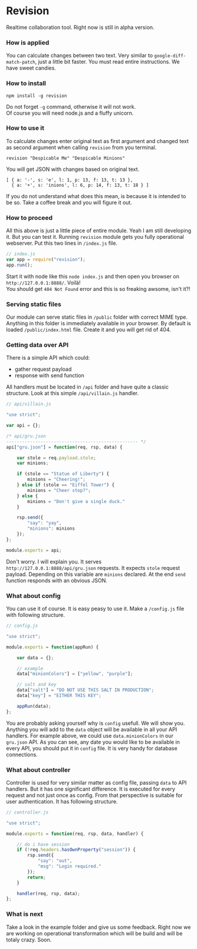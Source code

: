 Revision
========

Realtime collaboration tool. Right now is still in alpha version.

### How is applied
You can calculate changes between two text. Very similar to `google-diff-match-patch`, just a little bit faster. You must read entire  instructions. We have sweet candies.

### How to install
```
npm install -g revision
```
Do not forget `-g` command, otherwise it will not work.  
Of course you will need node.js and a fluffy unicorn.

### How to use it
To calculate changes enter original text as first argument and changed text as second argument when calling `revision` from you terminal.
```
revision "Despicable Me" "Despicable Minions"
```
You will get JSON with changes based on original text.
```
[ { a: '-', s: 'e', l: 1, p: 13, f: 13, t: 13 },
  { a: '+', s: 'inions', l: 6, p: 14, f: 13, t: 18 } ]
```
If you do not understand what does this mean, is because it is intended to be so. Take a coffee break and you will figure it out.

### How to proceed
All this above is just a little piece of entire module. Yeah I am still developing it. But you can test it. Running `revision` module gets you fully operational webserver. Put this two lines in `/index.js` file.

```js
// index.js
var app = require("revision");
app.run();
```
Start it with node like this `node index.js` and then open you browser on `http://127.0.0.1:8888/`. Voilà!  
You should get `404 Not Found` error and this is so freaking awsome, isn't it?!

### Serving static files

Our module can serve static files in `/public` folder with correct MIME type. Anything in this folder is immediately available in your browser. By default is loaded `/public/index.html` file. Create it and you will get rid of 404.

### Getting data over API

There is a simple API which could:
* gather request payload
* response with send function

All handlers must be located in `/api` folder and have quite a classic structure. Look at this simple `/api/villain.js` handler.

```js
// api/villain.js

"use strict";

var api = {};

/* api/gru.json
-------------------------------------------------- */
api["gru.json"] = function(req, rsp, data) {

    var stole = req.payload.stole;
    var minions;

    if (stole == "Statue of Liberty") {
        minions = "Cheering!";
    } else if (stole == "Eiffel Tower") {
        minions = "Cheer stop?";
    } else {
        minions = "Don't give a single duck."
    }

    rsp.send({
        "say": "yay",
        "minions": minions
    });
};

module.exports = api;
```

Don't worry. I will explain you. It serves `http://127.0.0.1:8888/api/gru.json` requests. It expects  `stole` request payload. Depending on this variable are `minions` declared. At the end `send` function responds with an obvious JSON.

### What about config

You can use it of course. It is easy peasy to use it. Make a `/config.js` file with following structure.

```js
// config.js

"use strict";

module.exports = function(appRun) {

    var data = {};

    // example
    data["minionColors"] = ["yellow", "purple"];

    // salt and key
    data["salt"] = "DO NOT USE THIS SALT IN PRODUCTION";
    data["key"] = "EITHER THIS KEY";

    appRun(data);
};
```

You are probably asking yourself why is `config` usefull. We will show you. Anything you will add to the `data` object will be available in all your API handlers. For example above, we could use `data.minionColors` in our `gru.json` API. As you can see, any date you would like to be available in every API, you should put it in `config` file. It is very handy for database connections.

### What about controller

Controller is used for very similar matter as config file, passing `data` to API handlers. But it has one significant difference. It is executed for every request and not just once as config. From that perspective is suitable for user authentication. It has following structure.

```js
// controller.js

"use strict";

module.exports = function(req, rsp, data, handler) {

    // do i have session
    if (!req.headers.hasOwnProperty("session")) {
        rsp.send({
            "say": "out",
            "msg": "Login required."
        });
        return;
    }

    handler(req, rsp, data);
};
```

### What is next

Take a look in the example folder and give us some feedback. Right now we are working on operational transformation which will be build and will be totaly crazy. Soon.